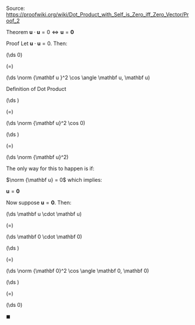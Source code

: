# 

Source: https://proofwiki.org/wiki/Dot_Product_with_Self_is_Zero_iff_Zero_Vector/Proof_2

Theorem
$\mathbf u \cdot \mathbf u = 0 \iff \mathbf u = \mathbf 0$


Proof
Let $\mathbf u \cdot \mathbf u = 0$.
Then:














\(\ds 0\)

\(=\)







\(\ds \norm {\mathbf u }^2 \cos \angle \mathbf u, \mathbf u\)





Definition of Dot Product














\(\ds \)

\(=\)







\(\ds \norm {\mathbf u}^2 \cos 0\)




















\(\ds \)

\(=\)







\(\ds \norm {\mathbf u}^2\)









The only way for this to happen is if:

$\norm {\mathbf u} = 0$
which implies:

$\mathbf u = \mathbf 0$

Now suppose $\mathbf u = \mathbf 0$.
Then:














\(\ds \mathbf u \cdot \mathbf u\)

\(=\)







\(\ds \mathbf 0 \cdot \mathbf 0\)




















\(\ds \)

\(=\)







\(\ds \norm {\mathbf 0}^2 \cos \angle \mathbf 0, \mathbf 0\)




















\(\ds \)

\(=\)







\(\ds 0\)









$\blacksquare$





